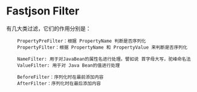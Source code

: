 # Fastjson Filter

有几大类过滤，它们的作用分别是：

```
    PropertyPreFilter：根据 PropertyName 判断是否序列化
    PropertyFilter：根据 PropertyName 和 PropertyValue 来判断是否序列化

    NameFilter: 用于对JavaBean的属性名进行处理。譬如说 首字母大写，驼峰命名法
    ValueFilter: 用于对 Java Bean的值进行处理

    BeforeFilter：序列化时在最前添加内容
    AfterFilter：序列化时在最后添加内容

```




